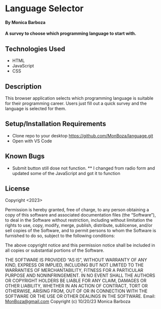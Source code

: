 # Language Selector

#### By Monica Barboza

#### A survey to choose which programming language to start with.

## Technologies Used

* HTML
* JavaScript
* CSS

## Description

 This browser application selects which programming language is suitable for their programming career. Users just fill out a quick survey and the language is selected for them.

## Setup/Installation Requirements

* Clone repo to your desktop https://github.com/MonBoza/language.git
* Open with VS Code

## Known Bugs

* Submit button still dose not function. 
  ** I changed from radio form and updated some of the JavaScript and got it to function

## License

Copyright <2023> <Monica Barboza>

Permission is hereby granted, free of charge, to any person obtaining a copy of this software and associated documentation files (the “Software”), to deal in the Software without restriction, including without limitation the rights to use, copy, modify, merge, publish, distribute, sublicense, and/or sell copies of the Software, and to permit persons to whom the Software is furnished to do so, subject to the following conditions:

The above copyright notice and this permission notice shall be included in all copies or substantial portions of the Software.

THE SOFTWARE IS PROVIDED “AS IS”, WITHOUT WARRANTY OF ANY KIND, EXPRESS OR IMPLIED, INCLUDING BUT NOT LIMITED TO THE WARRANTIES OF MERCHANTABILITY, FITNESS FOR A PARTICULAR PURPOSE AND NONINFRINGEMENT. IN NO EVENT SHALL THE AUTHORS OR COPYRIGHT HOLDERS BE LIABLE FOR ANY CLAIM, DAMAGES OR OTHER LIABILITY, WHETHER IN AN ACTION OF CONTRACT, TORT OR OTHERWISE, ARISING FROM, OUT OF OR IN CONNECTION WITH THE SOFTWARE OR THE USE OR OTHER DEALINGS IN THE SOFTWARE.
Email: MonBoza@gmail.com
Copyright (c) 10/20/23  Monica Barboza
